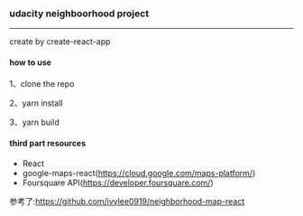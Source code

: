 ### udacity neighboorhood project

---

create by create-react-app

#### how to use

1、clone the repo

2、yarn install

3、yarn build

#### third part resources
- React
- google-maps-react(https://cloud.google.com/maps-platform/)
- Foursquare API(https://developer.foursquare.com/)

参考了:https://github.com/ivylee0919/neighborhood-map-react
